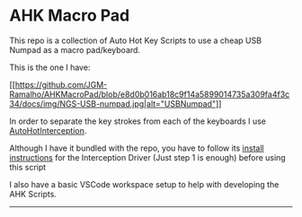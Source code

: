 # AHK Macro Pad

This repo is a collection of Auto Hot Key Scripts to use a cheap USB Numpad as a macro pad/keyboard.

This is the one I have:

[[https://github.com/JGM-Ramalho/AHKMacroPad/blob/e8d0b016ab18c9f14a5899014735a309fa4f3c34/docs/img/NGS-USB-numpad.jpg|alt="USBNumpad"]]

In order to separate the key strokes from each of the keyboards I use [AutoHotInterception](https://github.com/evilC/AutoHotInterception).

Although I have it bundled with the repo, you have to follow its [install instructions](https://github.com/evilC/AutoHotInterception#setup) for the Interception Driver (Just step 1 is enough) before using this script

I also have a basic VSCode workspace setup to help with developing the AHK Scripts.

---

